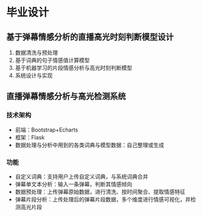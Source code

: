 # 毕业设计

## 基于弹幕情感分析的直播高光时刻判断模型设计

1. 数据清洗与预处理
2. 基于词典的句子情感值计算模型
3. 基于机器学习的片段情感分析与高光时刻判断模型
4. 系统设计与实现

## 直播弹幕情感分析与高光检测系统

### 技术架构

- 前端：Bootstrap+Echarts
- 框架：Flask
- 数据处理与分析中用到的各类词典与模型数据：自己整理或生成

### 功能

- 自定义词典：支持用户上传自定义词典，与系统词典合并
- 弹幕单文本分析：输入一条弹幕，判断其情感倾向
- 数据预处理：上传弹幕原始数据，进行清洗、按时间聚合、提取情感特征
- 弹幕片段分析：上传处理后的弹幕片段数据，多个维度进行情感可视化，并检测高光片段